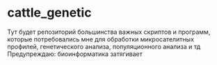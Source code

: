 # cattle_genetic
Тут будет репозиторий большинства важных скриптов и программ, которые потребовались мне для обработки микросателитных профилей, генетического анализа, популяционного анализа и тд
Предупреждаю: биоинформатика затягивает

